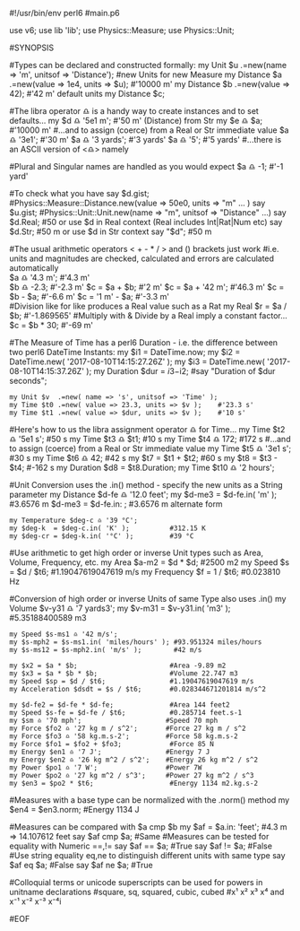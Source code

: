 #!/usr/bin/env perl6
#main.p6

use v6; 
use lib 'lib';
use Physics::Measure;
use Physics::Unit;

#SYNOPSIS

#Types can be declared and constructed formally:
    my Unit $u     .=new(name => 'm', unitsof => 'Distance');       #new Units for new Measure
    my Distance $a .=new(value => 1e4, units => $u);                #'10000 m'
    my Distance $b .=new(value => 42);                              #'42 m' default units
    my Distance $c; 

#The libra operator ♎️ is a handy way to create instances and to set defaults...
    my $d ♎️ '5e1 m';      #'50 m' (Distance) from Str 
    my $e ♎️ $a;           #'10000 m'
#...and to assign (coerce) from a Real or Str immediate value
    $a ♎️ '3e1';        #'30 m'
    $a ♎️ '3 yards';    #'3 yards'
    $a ♎️ '5';          #'5 yards'
#...there is an ASCII version of <♎️> namely <libra> 

#Plural and Singular names are handled as you would expect
    $a ♎️ -1;           #'-1 yard'

#To check what you have
    say $d.gist;        #Physics::Measure::Distance.new(value => 50e0, units => "m" ... )
    say $u.gist;        #Physics::Unit::Unit.new(name => "m", unitsof => "Distance" ...)
    say $d.Real;        #50   or use $d in Real context (Real includes Int|Rat|Num etc)
    say $d.Str;         #50 m or use $d in Str context
    say "$d";           #50 m

#The usual arithmetic operators < + - * / > and () brackets just work
#i.e. units and magnitudes are checked, calculated and errors are calculated automatically    
    $a ♎️ '4.3 m';      #'4.3 m'  
    $b ♎️ -2.3;         #'-2.3 m'
    $c = $a + $b;       #'2 m'
    $c = $a + '42 m';   #'46.3 m'
    $c = $b - $a;       #'-6.6 m'
    $c = '1 m' - $a;    #'-3.3 m'  
#Division like for like produces a Real value such as a Rat 
    my Real $r = $a / $b; #'-1.869565'
#Multiply with & Divide by a Real imply a constant factor...
    $c = $b * 30;       #'-69 m'

#The Measure of Time has a perl6 Duration - i.e. the difference between two perl6 DateTime Instants:
    my $i1 = DateTime.now;
    my $i2 = DateTime.new( '2017-08-10T14:15:27.26Z' );
    my $i3 = DateTime.new( '2017-08-10T14:15:37.26Z' );
    my Duration $dur = $i3-$i2; #say "Duration of $dur seconds";

    my Unit $v  .=new( name => 's', unitsof => 'Time' );
    my Time $t0 .=new( value => 23.3, units => $v );    #'23.3 s'
    my Time $t1 .=new( value => $dur, units => $v );    #'10 s'
        
#Here's how to us the libra assignment operator ♎️ for Time...
    my Time $t2 ♎️ '5e1 s';      #50 s
    my Time $t3 ♎️ $t1;          #10 s
    my Time $t4 ♎️ 172;          #172 s
#...and to assign (coerce) from a Real or Str immediate value
    my Time $t5 ♎️ '3e1 s';      #30 s
    my Time $t6 ♎️ 42;           #42 s
    my $t7 = $t1 + $t2;          #60 s
    my $t8 = $t3 - $t4;          #-162 s
    my Duration $d8 = $t8.Duration;
    my Time $t10 ♎️ '2 hours';

#Unit Conversion uses the .in() method - specify the new units as a String parameter
    my Distance $d-fe ♎️ '12.0 feet';
    my $d-me3 = $d-fe.in( 'm' );            #3.6576 m
       $d-me3 = $d-fe.in: <m> ;             #3.6576 m alternate form

    my Temperature $deg-c ♎️ '39 °C';
    my $deg-k  = $deg-c.in( 'K' );          #312.15 K
    my $deg-cr = $deg-k.in( '°C' );         #39 °C

#Use arithmetic to get high order or inverse Unit types such as Area, Volume, Frequency, etc.
    my Area  $a-m2  = $d * $d;              #2500 m2
    my Speed $s     = $d / $t6;             #1.19047619047619 m/s
    my Frequency $f = 1  / $t6;             #0.023810 Hz

#Conversion of high order or inverse Units of same Type also uses .in()
    my Volume $v-y31 ♎️ '7 yards3';
    my $v-m31 = $v-y31.in( 'm3' );          #5.35188400589 m3

    my Speed $s-ms1 ♎️ '42 m/s';
    my $s-mph2 = $s-ms1.in( 'miles/hours' ); #93.951324 miles/hours
    my $s-ms12 = $s-mph2.in( 'm/s' );        #42 m/s

    my $x2 = $a * $b;                       #Area -9.89 m2
    my $x3 = $a * $b * $b;                  #Volume 22.747 m3
    my Speed $sp = $d / $t6;                #1.19047619047619 m/s
    my Acceleration $dsdt = $s / $t6;       #0.028344671201814 m/s^2

    my $d-fe2 = $d-fe * $d-fe;              #Area 144 feet2
    my Speed $s-fe = $d-fe / $t6;           #0.285714 feet.s-1
    my $sm ♎️ '70 mph';                     #Speed 70 mph
    my Force $fo2 ♎️ '27 kg m / s^2';       #Force 27 kg m / s^2
    my Force $fo3 ♎️ '58 kg.m.s-2';         #Force 58 kg.m.s-2
    my Force $fo1 = $fo2 + $fo3;            #Force 85 N
    my Energy $en1 ♎️ '7 J';                #Energy 7 J
    my Energy $en2 ♎️ '26 kg m^2 / s^2';    #Energy 26 kg m^2 / s^2
    my Power $po1 ♎️ '7 W';                 #Power 7W
    my Power $po2 ♎️ '27 kg m^2 / s^3';     #Power 27 kg m^2 / s^3
    my $en3 = $po2 * $t6;                   #Energy 1134 m2.kg.s-2

#Measures with a base type can be normalized with the .norm() method
    my $en4 = $en3.norm;                    #Energy 1134 J

#Measures can be compared with $a cmp $b
    my $af = $a.in: 'feet';                 #4.3 m => 14.107612 feet
    say $af cmp $a;                         #Same
#Measures can be tested for equality with Numeric ==,!=
    say $af == $a;                          #True
    say $af != $a;                          #False
#Use string equality eq,ne to distinguish different units with same type
    say $af eq $a;                          #False
    say $af ne $a;                          #True

#Colloquial terms or unicode superscripts can be used for powers in unitname declarations
    #square, sq, squared, cubic, cubed
    #x¹ x² x³ x⁴ and x⁻¹ x⁻² x⁻³ x⁻⁴i

#EOF
